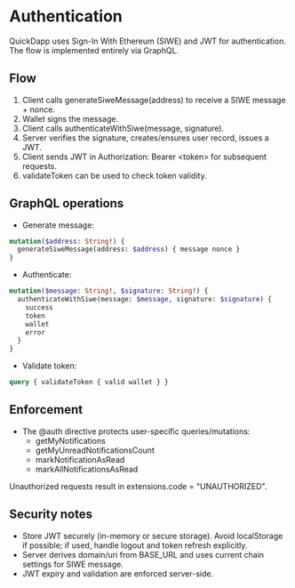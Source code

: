 # Authentication

QuickDapp uses Sign-In With Ethereum (SIWE) and JWT for authentication. The flow is implemented entirely via GraphQL.

## Flow

1) Client calls generateSiweMessage(address) to receive a SIWE message + nonce.
2) Wallet signs the message.
3) Client calls authenticateWithSiwe(message, signature).
4) Server verifies the signature, creates/ensures user record, issues a JWT.
5) Client sends JWT in Authorization: Bearer &lt;token&gt; for subsequent requests.
6) validateToken can be used to check token validity.

## GraphQL operations

- Generate message:
```graphql
mutation($address: String!) {
  generateSiweMessage(address: $address) { message nonce }
}
```

- Authenticate:
```graphql
mutation($message: String!, $signature: String!) {
  authenticateWithSiwe(message: $message, signature: $signature) {
    success
    token
    wallet
    error
  }
}
```

- Validate token:
```graphql
query { validateToken { valid wallet } }
```

## Enforcement

- The @auth directive protects user-specific queries/mutations:
  - getMyNotifications
  - getMyUnreadNotificationsCount
  - markNotificationAsRead
  - markAllNotificationsAsRead

Unauthorized requests result in extensions.code = "UNAUTHORIZED".

## Security notes

- Store JWT securely (in-memory or secure storage). Avoid localStorage if possible; if used, handle logout and token refresh explicitly.
- Server derives domain/uri from BASE_URL and uses current chain settings for SIWE message.
- JWT expiry and validation are enforced server-side.
